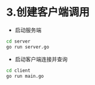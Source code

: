 # 3.创建客户端调用

* 启动服务端
```bash
cd server
go run server.go
```
* 启动客户端连接并查询
```bash
cd client
go run main.go
```


